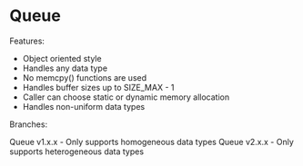 # Queue

Features:

- Object oriented style
- Handles any data type
- No memcpy() functions are used
- Handles buffer sizes up to SIZE_MAX - 1
- Caller can choose static or dynamic memory allocation
- Handles non-uniform data types

Branches:

Queue v1.x.x - Only supports homogeneous data types
Queue v2.x.x - Only supports heterogeneous data types
